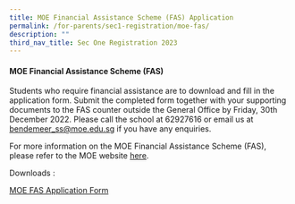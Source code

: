 ```yaml
---
title: MOE Financial Assistance Scheme (FAS) Application
permalink: /for-parents/sec1-registration/moe-fas/
description: ""
third_nav_title: Sec One Registration 2023
---
```

#### MOE Financial Assistance Scheme (FAS) 

Students who require financial assistance are to download and fill in the application form.  Submit the completed form together with your supporting documents to the FAS counter outside the General Office by Friday, 30th December 2022. Please call the school at 62927616 or email us at bendemeer_ss@moe.edu.sg if you have any enquiries.

For more information on the MOE Financial Assistance Scheme (FAS), please refer to the MOE website <a href="https://www.moe.gov.sg/financial-matters/financial-assistance" target="_blank" >here</a>.

Downloads :

[MOE FAS Application Form](/files/Forparents/s1reg-moe-fas-appform-oct22ggas.pdf)